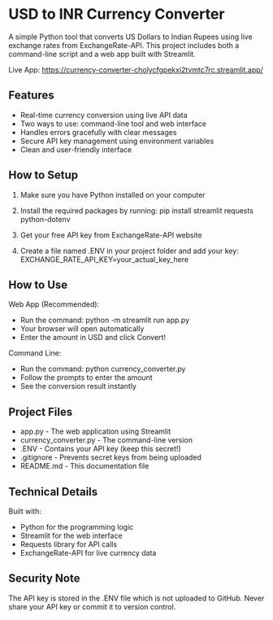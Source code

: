 # USD to INR Currency Converter

A simple Python tool that converts US Dollars to Indian Rupees using live exchange rates from ExchangeRate-API. This project includes both a command-line script and a web app built with Streamlit.

Live App:  https://currency-converter-cholycfgpekxi2tvmtc7rc.streamlit.app/

## Features

- Real-time currency conversion using live API data
- Two ways to use: command-line tool and web interface
- Handles errors gracefully with clear messages
- Secure API key management using environment variables
- Clean and user-friendly interface

## How to Setup

1. Make sure you have Python installed on your computer
2. Install the required packages by running:
   pip install streamlit requests python-dotenv

3. Get your free API key from ExchangeRate-API website
4. Create a file named .ENV in your project folder and add your key:
   EXCHANGE_RATE_API_KEY=your_actual_key_here

## How to Use

Web App (Recommended):
- Run the command: python -m streamlit run app.py
- Your browser will open automatically
- Enter the amount in USD and click Convert!

Command Line:
- Run the command: python currency_converter.py
- Follow the prompts to enter the amount
- See the conversion result instantly

## Project Files

- app.py - The web application using Streamlit
- currency_converter.py - The command-line version
- .ENV - Contains your API key (keep this secret!)
- .gitignore - Prevents secret keys from being uploaded
- README.md - This documentation file

## Technical Details

Built with:
- Python for the programming logic
- Streamlit for the web interface
- Requests library for API calls
- ExchangeRate-API for live currency data

## Security Note

The API key is stored in the .ENV file which is not uploaded to GitHub. Never share your API key or commit it to version control.
